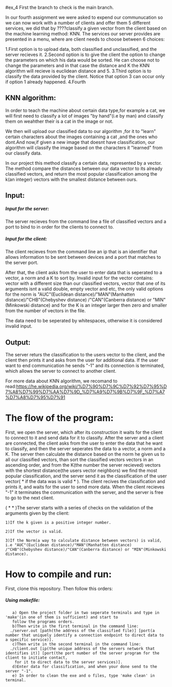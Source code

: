 #ex_4
First the branch to check is the main branch.

In our fourth assignment we were asked to expend our communucation so we can now work with a number of clients and offer them 5 different 
services, we did that by ????classify a given vector from the client based on the machine learning method: KNN.
The services our server provides are presented in a menu, where are client needs to choose between 6 choices:

  1.First option is to upload data, both classified and unclassified, and the server recieves it.
  2.Second option is to give the client the option to change the parameters on which his data would be sorted. He can
  choose not to change the parameters and in that case the distance and K the KNN algorithm will recieve is euclidean distance and 5.
  3.Third option is to classify the data provided by the client. Notice that option 3 can occur only if option 1 already happened.
  4.Fourth

## KNN algorithm:
In order to teach the machine about certain data type,for example a cat, we will first need to classify a lot of images "by hand"(i.e by man)
and classify them on weahther their is a cat in the image or not.

We then will upload our classified data to our algorithm ,for it to "learn" certain characters about the images containing a cat ,and the 
ones who dont.And now,if given a new image that doesnt have classification, our algorithm will classify the image based on the characters it 
"learned" from our classify data.

In our project this method classify a certain data, represented by a vector. The method compare the distances between our data vector to its
already classified vectors, and return the most popular classification among the k(an integer) vectors with the smallest distance between ours.

## Input:
##### Input for the server:
The server recieves from the command line a file of classified vectors and a port to bind to in order for the clients to connect to.

##### Input for the client:
The client recieves from the command line an ip that is an identifier that allows information to be sent between devices
and a port that matches to the server port.

After that, the client asks from the user to enter data that is seperated to a vector, a norm and a K to sort by.
Invalid input for the vector contains: vector with a different size than our classified vectors, vector that one of its arguments isnt a valid double,
empty vector and etc, the only valid options for the norm is "AUC"(Euclidean distance)/"MAN"(Manhatten distance)/"CHB"(Chebyshev distance)
/"CAN"(Canberra distance) or "MIN"(Minkowski distance) and for the K is an integer larger then zero and smaller from the number of vectors in the file.


The data need to be seperated by whitespaces, otherwise it is considered invalid input.

## Output:
The server returs the classification to the users vector to the client, and the client then prints it and asks from the user for additional data.
If the user want to end communication he sends "-1" and its connection is terminated, which allows the server to connect to another client.

For more data about KNN algorithm, we recomand to read:https://he.wikipedia.org/wiki/%D7%90%D7%9C%D7%92%D7%95%D7%A8%D7%99%D7%AA%D7%9D_%D7%A9%D7%9B%D7%9F_%D7%A7%D7%A8%D7%95%D7%91

# The flow of the program:

First, we open the server, which after its construction it waits for the client to connect to it and send data for it to classify.
After the server and a client are connected, the client asks from the user to enter the data that he want to classify, and then
the server seperates the data to a vector, a norm and a K. The server then calculate the distance based on the norm he given us to all our classified vectors,
than sort the classified vectors vectors in an ascending order, and from the K(the number the server recieved) vectors with the shortest distance(the users vector neighbors) we find the most popular classification, and the server send it as the classification of the user vector( * if the data was is valid * ).
The client recives the classification and prints it, and waits for the user to send more data.
When the client recieves "-1" it terminates the communication with the server, and the server is free to go to the next client.

( * * )The server starts with a series of checks on the validation of the arguments given by the client:

    1)If the k given is a positive integer number.
    
    2)If the vector is valid.
    
    3)If the Norm(a way to calculate distance between vectors) is valid, i.e "AUC"(Euclidean distance)/"MAN"(Manhatten distance)
    /"CHB"(Chebyshev distance)/"CAN"(Canberra distance) or "MIN"(Minkowski distance).
    
# How to compile and run:

First, clone this repository. Then follow this orders:

##### Using makefile:
       a) Open the project folder in two seperate terminals and type in 'make'(in one of them is sufficient) and start to
       follow the programs orders.
       b)Then write in the first terminal in the command line:
      ./server.out [path(the address of the classified file)] [port(a number that uniquely identify a connection endpoint to direct data to a specific service)].
       c)Then write in the second terminal in the command line:
      ./client.out [ip(the unique address of the servers network that identifies it)] [port(the port number of the server program for the client to initiate contact,
        for it to direct data to the server services)].
       d)Enter data for classification, and when your done send to the server "-1".
       e) In order to clean the exe and o files, type 'make clean' in terminal.        
